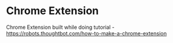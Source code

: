 # Chrome Extension

Chrome Extension built while doing tutorial - https://robots.thoughtbot.com/how-to-make-a-chrome-extension